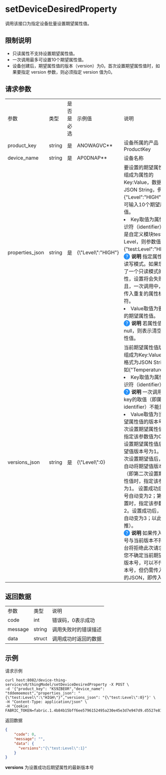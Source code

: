 # setDeviceDesiredProperty
调用该接口为指定设备批量设置期望属性值。

## 限制说明
* 只读属性不支持设置期望属性值。
* 一次调用最多可设置10个期望属性值。
* 设备创建后，期望属性值的版本（version）为0。首次设置期望属性值时，如果要指定 version 参数，则必须指定 version 值为0。

## 请求参数

<table>
<tr> <td>参数</td> <td>类型</td> <td>是否是必选</td> <td>示例值</td> <td>说明</td> </tr>
<tr>
    <td>product_key</td>
    <td>string</td>
    <td>是</td>
    <td>ANOWAGVC**</td>
    <td>设备所属的产品ProductKey</td>
</tr>
<tr>
    <td>device_name</td>
    <td>string</td>
    <td>是</td>
    <td>AP0DNAP**</td>
    <td>设备名称</td>
</tr>
<tr>
    <td>properties_json</td>
    <td>string</td>
    <td>是</td>
    <td>{\"Level\":"HIGH"}</td>
    <td>要设置的期望属性值，组成为属性的Key:Value，数据格式为JSON String，例如{"Level":"HIGH"}。最多可输入10个期望属性值。
        <li>Key取值为属性的标识符（identifier）。如果是自定义模块test下属性Level，则参数值为 {"test:Level":"HIGH"}。</li>
        <span style="border-radius: 50%; height: 20px; width: 20px; display: inline-block; background: #238ff9; vertical-align: center;">
           <span style="display: block; color: #FFFFFF; height: 20px; line-height: 20px; text-align: center">?</span>
        </span>
        <b>说明</b> 指定属性必须是读写模式。如果您指定了一个只读模式的属性，设置将会失败。并且，一次调用中，不能传入重复的属性标识符。
        <li>Value取值为要设置的期望属性值。</li>
        <span style="border-radius: 50%; height: 20px; width: 20px; display: inline-block; background: #238ff9; vertical-align: center;">
           <span style="display: block; color: #FFFFFF; height: 20px; line-height: 20px; text-align: center">?</span>
        </span>
        <b>说明</b> 若属性值设置为null，则表示清空期望属性值。
    </td>
</tr>
<tr>
    <td>versions_json</td>
    <td>string</td>
    <td>是</td>
    <td>{\"Level\":0}</td>
    <td>当前期望属性值版本，组成为Key:Value，数据格式为JSON String，例如{"Temperature":2}。
        <li>Key取值为属性的标识符（identifier）。</li>
        <span style="border-radius: 50%; height: 20px; width: 20px; display: inline-block; background: #238ff9; vertical-align: center;">
           <span style="display: block; color: #FFFFFF; height: 20px; line-height: 20px; text-align: center">?</span>
        </span>
        <b>说明</b> 一次调用中，key的取值（即属性的identifier）不能重复。
        <li>Value取值为当前期望属性值的版本号。首次设置期望属性值时，指定该参数值为0。
            首次设置期望属性值后，期望值版本号为1。以后每次设置期望值后，
            平台自动将期望值版本加1（即第二次设置期望属性值时，指定该参数值为1。
            设置成功后，版本号自动变为2；第三次设置时，指定该参数值为2。设置成功后，
            版本号自动变为3；以此类推）。</li>
        <span style="border-radius: 50%; height: 20px; width: 20px; display: inline-block; background: #238ff9; vertical-align: center;">
           <span style="display: block; color: #FFFFFF; height: 20px; line-height: 20px; text-align: center">?</span>
        </span>
        <b>说明</b> 如果传入的版本号与当前版本不符，平台将拒绝此次请求。若您不确定当前期望值的版本号，可以不传入版本号，但仍需传入有效的JSON，即传入{}。
    </td>
</tr>
</table>

## 返回数据

<table>
<tr> <td>参数</td> <td>类型</td> <td>说明</td> </tr>
<tr>
    <td>code</td>
    <td>int</td>
    <td>错误码，0表示成功</td>
</tr>
<tr>
    <td>message</td>
    <td>string</td>
    <td>调用失败时的错误描述</td>
</tr>
<tr>
    <td>data</td>
    <td>struct</td>
    <td>调用成功时返回的数据</td>
</tr>
</table>

## 示例

请求示例
```
curl host:8082/device-thing-service/v0/thingModel/setDeviceDesiredProperty -X POST \
-d '{"product_key": "KS9ZBEOR","device_name": "tddemoemost","properties_json": "{\"test:Level\":\"HIGH\"}","versions_json": "{\"test:Level\":0}"}' \
-H "Content-Type: application/json" \
-H "Cookie: FABRIC_TOKEN=fabric.1.4b84b15bff6ee5796152495a230e45e3d7e947d9.d5527e81265b78e47b7891e3ad18d4cdddd3fda2.1629086990.c24c2f07" 
```

返回数据
```json
{
    "code": 0,
    "message": "",
    "data": {
      "versions":"{\"test:Level\":1}"
    }
}
```
<div>
<b>versions</b> 为设置成功后期望属性的最新版本号
</div>
